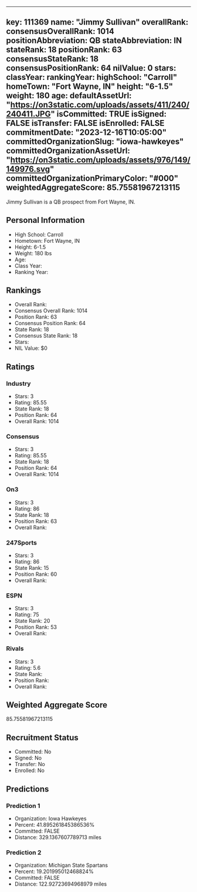 ---
  key: 111369
  name: "Jimmy Sullivan"
  overallRank: 
  consensusOverallRank: 1014
  positionAbbreviation: QB
  stateAbbreviation: IN
  stateRank: 18
  positionRank: 63
  consensusStateRank: 18
  consensusPositionRank: 64
  nilValue: 0
  stars: 
  classYear: 
  rankingYear: 
  highSchool: "Carroll"
  homeTown: "Fort Wayne, IN"
  height: "6-1.5"
  weight: 180
  age: 
  defaultAssetUrl: "https://on3static.com/uploads/assets/411/240/240411.JPG"
  isCommitted: TRUE
  isSigned: FALSE
  isTransfer: FALSE
  isEnrolled: FALSE
  commitmentDate: "2023-12-16T10:05:00"
  committedOrganizationSlug: "iowa-hawkeyes"
  committedOrganizationAssetUrl: "https://on3static.com/uploads/assets/976/149/149976.svg"
  committedOrganizationPrimaryColor: "#000"
  weightedAggregateScore: 85.75581967213115
  ---
  
  Jimmy Sullivan is a QB prospect from Fort Wayne, IN.
  
  ## Personal Information
  - High School: Carroll
  - Hometown: Fort Wayne, IN
  - Height: 6-1.5
  - Weight: 180 lbs
  - Age: 
  - Class Year: 
  - Ranking Year: 
  
  ## Rankings
  - Overall Rank: 
  - Consensus Overall Rank: 1014
  - Position Rank: 63
  - Consensus Position Rank: 64
  - State Rank: 18
  - Consensus State Rank: 18
  - Stars: 
  - NIL Value: $0
  
  ## Ratings
  
  ### Industry
  - Stars: 3
  - Rating: 85.55
  - State Rank: 18
  - Position Rank: 64
  - Overall Rank: 1014
  
  ### Consensus
  - Stars: 3
  - Rating: 85.55
  - State Rank: 18
  - Position Rank: 64
  - Overall Rank: 1014
  
  ### On3
  - Stars: 3
  - Rating: 86
  - State Rank: 18
  - Position Rank: 63
  - Overall Rank: 
  
  ### 247Sports
  - Stars: 3
  - Rating: 86
  - State Rank: 15
  - Position Rank: 60
  - Overall Rank: 
  
  ### ESPN
  - Stars: 3
  - Rating: 75
  - State Rank: 20
  - Position Rank: 53
  - Overall Rank: 
  
  ### Rivals
  - Stars: 3
  - Rating: 5.6
  - State Rank: 
  - Position Rank: 
  - Overall Rank: 
  
  ## Weighted Aggregate Score
  85.75581967213115
  
  ## Recruitment Status
  - Committed: No
  - Signed: No
  - Transfer: No
  - Enrolled: No
  
  
  
  ## Predictions
  
  ### Prediction 1
  - Organization: Iowa Hawkeyes
  - Percent: 41.895261845386536%
  - Committed: FALSE
  - Distance: 329.1367607789713 miles
  
  ### Prediction 2
  - Organization: Michigan State Spartans
  - Percent: 19.201995012468824%
  - Committed: FALSE
  - Distance: 122.92723694968979 miles
  